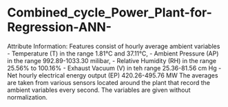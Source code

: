 # Combined_cycle_Power_Plant-for-Regression-ANN-
Attribute Information:  Features consist of hourly average ambient variables - Temperature (T) in the range 1.81°C and 37.11°C, - Ambient Pressure (AP) in the range 992.89-1033.30 milibar, - Relative Humidity (RH) in the range 25.56% to 100.16% - Exhaust Vacuum (V) in teh range 25.36-81.56 cm Hg - Net hourly electrical energy output (EP) 420.26-495.76 MW The averages are taken from various sensors located around the plant that record the ambient variables every second. The variables are given without normalization.
